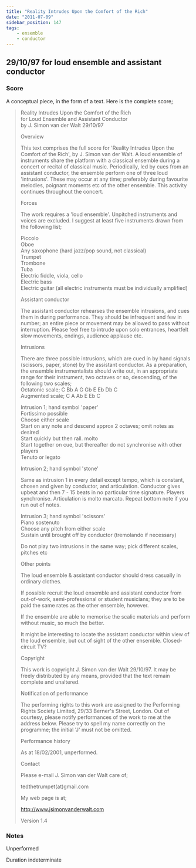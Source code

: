 ```yaml
---
title: "Reality Intrudes Upon the Comfort of the Rich"
date: "2011-07-09"
sidebar_position: 147
tags:
    - ensemble
    - conductor
---
```



## 29/10/97 for loud ensemble and assistant conductor

### Score

A conceptual piece, in the form of a text. Here is the complete score;

> Reality Intrudes Upon the Comfort of the Rich  
> for Loud Ensemble and Assistant Conductor  
> by J. Simon van der Walt 29/10/97
> 
> Overview
> 
> This text comprises the full score for 'Reality Intrudes Upon the Comfort of the Rich', by J. Simon van der Walt. A loud ensemble of instruments share the platform with a classical ensemble during a concert or recital of classical music. Periodically, led by cues from an assistant conductor, the ensemble perform one of three loud 'intrusions'. These may occur at any time; preferably during favourite melodies, poignant moments etc of the other ensemble. This activity continues throughout the concert.
> 
> Forces
> 
> The work requires a 'loud ensemble'. Unpitched instruments and voices are excluded. I suggest at least five instruments drawn from the following list;  
>   
> Piccolo  
> Oboe  
> Any saxophone (hard jazz/pop sound, not classical)  
> Trumpet  
> Trombone  
> Tuba  
> Electric fiddle, viola, cello  
> Electric bass  
> Electric guitar (all electric instruments must be individually amplified)
> 
> Assistant conductor
> 
> The assistant conductor rehearses the ensemble intrusions, and cues them in during performance. They should be infrequent and few in number; an entire piece or movement may be allowed to pass without interruption. Please feel free to intrude upon solo entrances, heartfelt slow movements, endings, audience applause etc.
> 
> Intrusions
> 
> There are three possible intrusions, which are cued in by hand signals (scissors, paper, stone) by the assistant conductor. As a preparation, the ensemble instrumentalists should write out, in an appropriate range for their instrument, two octaves or so, descending, of the following two scales;  
> Octatonic scale; C Bb A G Gb E Eb Db C  
> Augmented scale; C A Ab E Eb C
> 
> Intrusion 1; hand symbol 'paper'  
> Fortissimo possible  
> Choose either scale  
> Start on any note and descend approx 2 octaves; omit notes as desired  
> Start quickly but then rall. molto  
> Start together on cue, but thereafter do not synchronise with other players  
> Tenuto or legato
> 
> Intrusion 2; hand symbol 'stone'
> 
> Same as intrusion 1 in every detail except tempo, which is constant, chosen and given by conductor, and articulation. Conductor gives upbeat and then 7 - 15 beats in no particular time signature. Players synchronise. Articulation is molto marcato. Repeat bottom note if you run out of notes.
> 
> Intrusion 3; hand symbol 'scissors'  
> Piano sostenuto  
> Choose any pitch from either scale  
> Sustain until brought off by conductor (tremolando if necessary)
> 
> Do not play two intrusions in the same way; pick different scales, pitches etc
> 
> Other points
> 
> The loud ensemble & assistant conductor should dress casually in ordinary clothes.
> 
> If possible recruit the loud ensemble and assistant conductor from out-of-work, semi-professional or student musicians; they are to be paid the same rates as the other ensemble, however.
> 
> If the ensemble are able to memorise the scalic materials and perform without music, so much the better.
> 
> It might be interesting to locate the assistant conductor within view of the loud ensemble, but out of sight of the other ensemble. Closed-circuit TV?
> 
> Copyright
> 
> This work is copyright J. Simon van der Walt 29/10/97. It may be freely distributed by any means, provided that the text remain complete and unaltered.
> 
> Notification of performance
> 
> The performing rights to this work are assigned to the Performing Rights Society Limited, 29/33 Berner's Street, London. Out of courtesy, please notify performances of the work to me at the address below. Please try to spell my name correctly on the programme; the initial 'J' must not be omitted.
> 
> Performance history
> 
> As at 18/02/2001, unperformed.
> 
> Contact
> 
> Please e-mail J. Simon van der Walt care of;
> 
> tedthetrumpet(at)gmail.com
> 
> My web page is at;
> 
> http://www.jsimonvanderwalt.com
> 
> 
> Version 1.4

### Notes

Unperformed

Duration indeterminate
